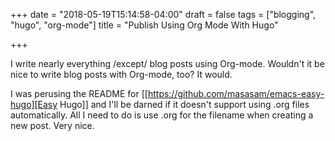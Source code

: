 +++
date = "2018-05-19T15:14:58-04:00"
draft = false
tags = ["blogging", "hugo", "org-mode"]
title = "Publish Using Org Mode With Hugo"

+++

I write nearly everything /except/ blog posts using Org-mode. Wouldn't it be
nice to write blog posts with Org-mode, too? It would.

I was perusing the README for [[https://github.com/masasam/emacs-easy-hugo][Easy Hugo]] and I'll be darned if it doesn't support
using .org files automatically. All I need to do is use .org for the filename
when creating a new post. Very nice.
